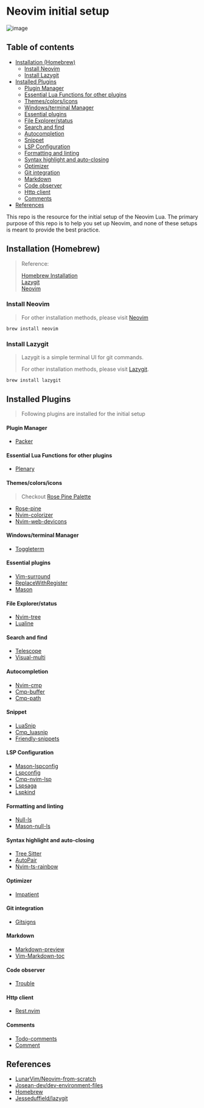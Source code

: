 # Neovim initial setup

![image](https://github.com/tpAtalas/tp-nvim-lua-config/blob/c6f214e0820f01bfc1bc38b3aad87170abeb7670/image.png?raw=true)

## Table of contents

<!-- vim-markdown-toc GFM -->

* [Installation (Homebrew)](#installation-homebrew)
  * [Install Neovim](#install-neovim)
  * [Install Lazygit](#install-lazygit)
* [Installed Plugins](#installed-plugins)
    * [Plugin Manager](#plugin-manager)
    * [Essential Lua Functions for other plugins](#essential-lua-functions-for-other-plugins)
    * [Themes/colors/icons](#themescolorsicons)
    * [Windows/terminal Manager](#windowsterminal-manager)
    * [Essential plugins](#essential-plugins)
    * [File Explorer/status](#file-explorerstatus)
    * [Search and find](#search-and-find)
    * [Autocompletion](#autocompletion)
    * [Snippet](#snippet)
    * [LSP Configuration](#lsp-configuration)
    * [Formatting and linting](#formatting-and-linting)
    * [Syntax highlight and auto-closing](#syntax-highlight-and-auto-closing)
    * [Optimizer](#optimizer)
    * [Git integration](#git-integration)
    * [Markdown](#markdown)
    * [Code observer](#code-observer)
    * [Http client](#http-client)
    * [Comments](#comments)
* [References](#references)

<!-- vim-markdown-toc -->

This repo is the resource for the initial setup of the Neovim Lua.
The primary purpose of this repo is to help you set up Neovim, and none of these setups is meant to provide the best practice.

## Installation (Homebrew)

> Reference:
>
> [Homebrew Installation](https://brew.sh/)  
> [Lazygit](https://github.com/jesseduffield/lazygit)  
> [Neovim](https://github.com/neovim/neovim/wiki/Installing-Neovim)

### Install Neovim

> For other installation methods, please visit [Neovim](https://github.com/neovim/neovim/wiki/Installing-Neovim)

```
brew install neovim
```

### Install Lazygit

> Lazygit is a simple terminal UI for git commands.
>
> For other installation methods, please visit [Lazygit](https://github.com/jesseduffield/lazygit).

```
brew install lazygit
```

## Installed Plugins

> Following plugins are installed for the initial setup

#### Plugin Manager

- [Packer](https://github.com/wbthomason/packer.nvim)

#### Essential Lua Functions for other plugins

- [Plenary](https://github.com/nvim-lua/plenary.nvim)

#### Themes/colors/icons

> Checkout [Rose Pine Palette](https://rosepinetheme.com/palette)

- [Rose-pine](https://github.com/rose-pine/neovim)
- [Nvim-colorizer](https://github.com/norcalli/nvim-colorizer.lua)
- [Nvim-web-devicons](https://github.com/nvim-tree/nvim-web-devicons)

#### Windows/terminal Manager

- [Toggleterm](https://github.com/akinsho/toggleterm.nvim)

#### Essential plugins

- [Vim-surround](https://github.com/tpope/vim-surround)
- [ReplaceWithRegister](https://github.com/vim-scripts/ReplaceWithRegister)
- [Mason](https://github.com/williamboman/mason.nvim)

#### File Explorer/status

- [Nvim-tree](https://github.com/nvim-tree/nvim-tree.lua)
- [Lualine](https://github.com/nvim-lualine/lualine.nvim)

#### Search and find

- [Telescope](https://github.com/nvim-telescope/telescope.nvim)
- [Visual-multi](https://github.com/mg979/vim-visual-multi)

#### Autocompletion

- [Nvim-cmp](https://github.com/hrsh7th/nvim-cmp)
- [Cmp-buffer](https://github.com/hrsh7th/cmp-buffer)
- [Cmp-path](https://github.com/hrsh7th/cmp-path)

#### Snippet

- [LuaSnip](https://github.com/L3MON4D3/LuaSnip)
- [Cmp_luasnip](https://github.com/saadparwaiz1/cmp_luasnip)
- [Friendly-snippets](https://github.com/rafamadriz/friendly-snippets)

#### LSP Configuration

- [Mason-lspconfig](https://github.com/williamboman/mason-lspconfig.nvim)
- [Lspconfig](https://github.com/neovim/nvim-lspconfig)
- [Cmp-nvim-lsp](https://github.com/hrsh7th/cmp-nvim-lsp)
- [Lspsaga](https://github.com/glepnir/lspsaga.nvim)
- [Lspkind](https://github.com/onsails/lspkind.nvim)

#### Formatting and linting

- [Null-ls](https://github.com/jose-elias-alvarez/null-ls.nvim)
- [Mason-null-ls](https://github.com/mason-null-ls.nvim)

#### Syntax highlight and auto-closing

- [Tree Sitter](https://github.com/nvim-treesitter.install)
- [AutoPair](https://github.com/nvim-autopairs)
- [Nvim-ts-rainbow](https://github.com/p00f/nvim-ts-rainbow)

#### Optimizer

- [Impatient](https://github.com/lewis6991/impatient.nvim)

#### Git integration

- [Gitsigns](https://github.com/lewis6991/gitsigns.nvim)

#### Markdown

- [Markdown-preview](https://github.com/iamcco/markdown-preview.nvim)
- [Vim-Markdown-toc](https://github.com/iamcco/vim-markdown-toc)

#### Code observer

- [Trouble](https://github.com/folke/trouble.nvim)

#### Http client

- [Rest.nvim](https://github.com/rest-nvim/rest.nvim)

#### Comments

- [Todo-comments](https://github.com/folke/todo-comments.nvim)
- [Comment](https://github.com/numToStr/Comment.nvim)

## References

- [LunarVim/Neovim-from-scratch](https://github.com/LunarVim/Neovim-from-scratch)
- [Josean-dev/dev-environment-files](https://github.com/josean-dev/dev-environment-files)
- [Homebrew](https://brew.sh/)
- [Jesseduffield/lazygit](https://github.com/jesseduffield/lazygit/)
